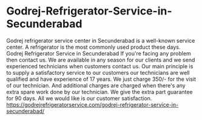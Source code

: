 # Godrej-Refrigerator-Service-in-Secunderabad
Godrej refrigerator service center in Secunderabad is a well-known service center. A refrigerator is the most commonly used product these days. Godrej Refrigerator Service in Secunderabad If you're facing any problem then contact us. We are available in any season for our clients and we send experienced technicians when customers contact us. Our main principle is to supply a satisfactory service to our customers our technicians are well qualified and have experience of 17 years. We just charge 350/- for the visit of our technician. And additional charges are charged when there's any extra spare work done by our technician. We give the extra part guarantee for 90 days. All we would like is our customer satisfaction. https://godrejrefrigeratorservice.com/godrej-refrigerator-service-in-secunderabad/
